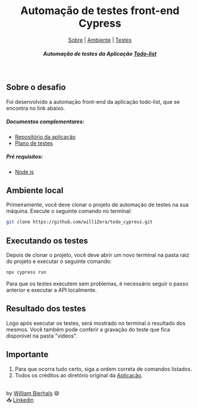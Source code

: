 <div align="center">
    <br>
    <h1 align="center"> Automação de testes front-end Cypress</h1>
    <p align="center">
        <a href="#sobre-o-desafio">Sobre</a> | 
	<a href="#ambiente-local">Ambiente</a> | <a href="#executando-os-testes">Testes</a>
    </p>
    <p align="center"> 
        <i><h5>Automação de testes da Aplicação <a href="https://listadetarefasroxa.netlify.app/">Todo-list</a></h5></i
    </p>
</div>
<br>

## Sobre o desafio
Foi desenvolvido a automação front-end da aplicação todo-list, que se encontra no link abaixo. 
##### Documentos complementares:
- <a href="https://github.com/will1Zera/todolist">Repositório da aplicação</a>
- <a href="/Plano-de-teste.md">Plano de testes</a>
##### Pré requisitos:
- <a href="https://nodejs.org/en">Node js</a>

## Ambiente local
Primeiramente, você deve clonar o projeto de automação de testes na sua máquina. Execute o seguinte comando no terminal:

```sh
git clone https://github.com/will1Zera/todo_cypress.git
```

## Executando os testes
Depois de clonar o projeto, você deve abrir um novo terminal na pasta raiz do projeto e executar o seguinte comando: 

```sh
npx cypress run
```
Para que os testes executem sem problemas, é necessário seguir o passo anterior e executar a API localmente.

## Resultado dos testes
Logo após executar os testes, será mostrado no terminal o resultado dos mesmos. Você também pode conferir a gravação do teste que fica disponível na pasta "videos".

## Importante
1. Para que ocorra tudo certo, siga a ordem correta de comandos listados.
2. Todos os créditos ao diretório original da <a href="https://github.com/will1Zera/todolist">Aplicação</a>.

<br>
by <a href="https://github.com/will1Zera">William Bierhals</a> 😄 <br>
📥 <a href="https://www.linkedin.com/in/williambierhals/">Linkedin</a>